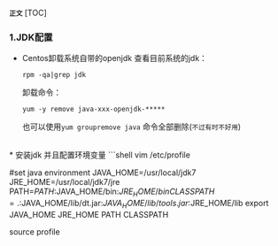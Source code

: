 **`正文`**
[TOC]

### 1.JDK配置
* Centos卸载系统自带的openjdk
    查看目前系统的jdk：
    ```shell
    rpm -qa|grep jdk
    ```
    卸载命令：
    ```shell
    yum -y remove java-xxx-openjdk-*****
    ```
    也可以使用`yum groupremove java` 命令全部删除(`不过有时不好用`)  
<br/>
* 安装jdk 并且配置环境变量  
```shell    
vim /etc/profile

#set java environment
JAVA_HOME=/usr/local/jdk7
JRE_HOME=/usr/local/jdk7/jre
PATH=$PATH:$JAVA_HOME/bin:$JRE_HOME/bin
CLASSPATH=.:$JAVA_HOME/lib/dt.jar:$JAVA_HOME/lib/tools.jar:$JRE_HOME/lib
export JAVA_HOME JRE_HOME PATH CLASSPATH

source profile
```